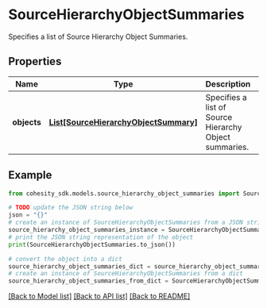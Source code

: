 # SourceHierarchyObjectSummaries

Specifies a list of Source Hierarchy Object Summaries.

## Properties

Name | Type | Description | Notes
------------ | ------------- | ------------- | -------------
**objects** | [**List[SourceHierarchyObjectSummary]**](SourceHierarchyObjectSummary.md) | Specifies a list of Source Hierarchy Object summaries. | [optional] 

## Example

```python
from cohesity_sdk.models.source_hierarchy_object_summaries import SourceHierarchyObjectSummaries

# TODO update the JSON string below
json = "{}"
# create an instance of SourceHierarchyObjectSummaries from a JSON string
source_hierarchy_object_summaries_instance = SourceHierarchyObjectSummaries.from_json(json)
# print the JSON string representation of the object
print(SourceHierarchyObjectSummaries.to_json())

# convert the object into a dict
source_hierarchy_object_summaries_dict = source_hierarchy_object_summaries_instance.to_dict()
# create an instance of SourceHierarchyObjectSummaries from a dict
source_hierarchy_object_summaries_from_dict = SourceHierarchyObjectSummaries.from_dict(source_hierarchy_object_summaries_dict)
```
[[Back to Model list]](../README.md#documentation-for-models) [[Back to API list]](../README.md#documentation-for-api-endpoints) [[Back to README]](../README.md)


